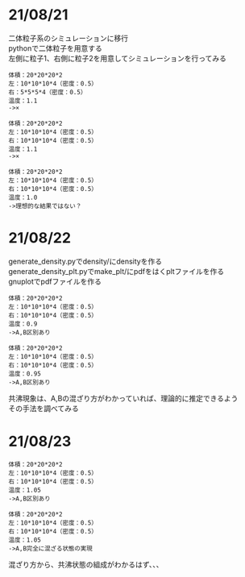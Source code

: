 # 21/08/21
二体粒子系のシミュレーションに移行\
pythonで二体粒子を用意する\
左側に粒子1、右側に粒子2を用意してシミュレーションを行ってみる

```
体積：20*20*20*2
左：10*10*10*4（密度：0.5）
右：5*5*5*4（密度：0.5）
温度：1.1
->×
```

```
体積：20*20*20*2
左：10*10*10*4（密度：0.5）
右：10*10*10*4（密度：0.5）
温度：1.1
->×
```

```
体積：20*20*20*2
左：10*10*10*4（密度：0.5）
右：10*10*10*4（密度：0.5）
温度：1.0
->理想的な結果ではない？
```

# 21/08/22

generate_density.pyでdensity/にdensityを作る\
generate_density_plt.pyでmake_plt/にpdfをはくpltファイルを作る\
gnuplotでpdfファイルを作る

```
体積：20*20*20*2
左：10*10*10*4（密度：0.5）
右：10*10*10*4（密度：0.5）
温度：0.9
->A,B区別あり
```

```
体積：20*20*20*2
左：10*10*10*4（密度：0.5）
右：10*10*10*4（密度：0.5）
温度：0.95
->A,B区別あり
```

共沸現象は、A,Bの混ざり方がわかっていれば、理論的に推定できるよう\
その手法を調べてみる

# 21/08/23
```
体積：20*20*20*2
左：10*10*10*4（密度：0.5）
右：10*10*10*4（密度：0.5）
温度：1.05
->A,B区別あり
```

```
体積：20*20*20*2
左：10*10*10*4（密度：0.5）
右：10*10*10*4（密度：0.5）
温度：1.05
->A,B完全に混ざる状態の実現
```

混ざり方から、共沸状態の組成がわかるはず、、、